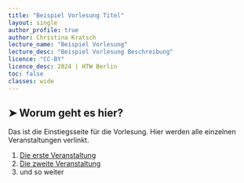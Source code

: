```yaml
---
title: "Beispiel Vorlesung Titel"
layout: single
author_profile: true
author: Christina Kratsch
lecture_name: "Beispiel Vorlesung"
lecture_desc: "Beispiel Vorlesung Beschreibung"
licence: "CC-BY"
licence_desc: 2024 | HTW Berlin 
toc: false
classes: wide
---
```


## ➤ Worum geht es hier?

Das ist die Einstiegsseite für die Vorlesung. Hier werden alle einzelnen Veranstaltungen verlinkt.

1. [Die erste Veranstaltung](lectures/01/01.md)
2. [Die zweite Veranstaltung](lectures/01/01.md)
3. und so weiter
